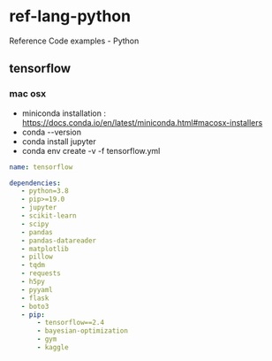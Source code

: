 # ref-lang-python
Reference Code examples - Python 


## tensorflow

### mac osx
 - miniconda installation : https://docs.conda.io/en/latest/miniconda.html#macosx-installers
 - conda --version
 - conda install jupyter
 - conda env create -v -f tensorflow.yml
 ```yml
 name: tensorflow
 
dependencies:
    - python=3.8
    - pip>=19.0
    - jupyter
    - scikit-learn
    - scipy
    - pandas
    - pandas-datareader
    - matplotlib
    - pillow
    - tqdm
    - requests
    - h5py
    - pyyaml
    - flask
    - boto3
    - pip:
        - tensorflow==2.4
        - bayesian-optimization
        - gym
        - kaggle
 ```
